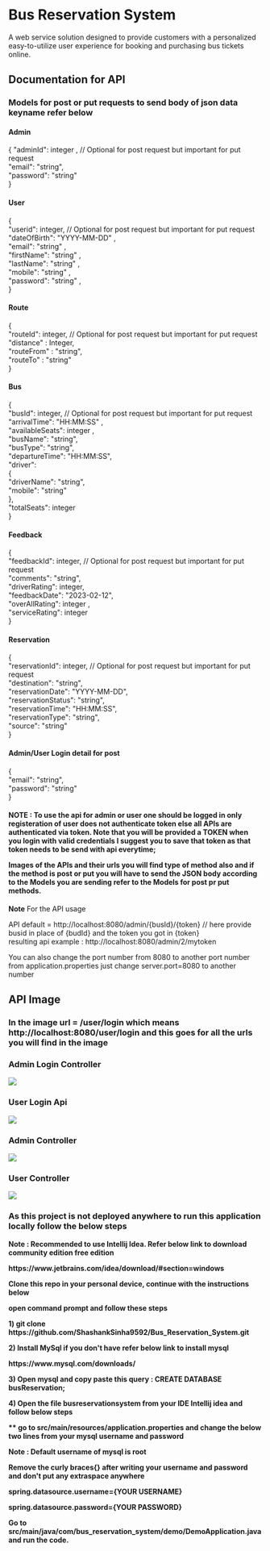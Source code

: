 <h1>Bus Reservation System</h1>

<p>A web service solution designed to provide customers with a personalized easy-to-utilize user experience for booking and purchasing bus tickets online.</p>

<h2>Documentation for API</h2>

<h3>Models for post or put requests to send body of json data keyname refer below</h3>

<h4>Admin</h4>

{
"adminId": integer , // Optional for post request  but important for put request<br>
"email": "string",<br>
"password": "string"<br>
}

<h4>User</h4>

{<br>
"userid": integer, // Optional for post request but important for put request<br>
"dateOfBirth": "YYYY-MM-DD" ,<br>
"email": "string" ,<br>
"firstName": "string" ,<br>
"lastName": "string" ,<br>
"mobile": "string" ,<br>
"password": "string" ,<br>
}


<h4>Route</h4>
{<br>
"routeId": integer, // Optional for post request  but important for put request<br>
"distance" : Integer,<br>
"routeFrom" : "string",<br>
"routeTo" : "string"<br>
}

<h4>Bus</h4>

{<br>
"busId": integer,  // Optional for post request  but important for put request <br>
"arrivalTime": "HH:MM:SS" ,<br> 
"availableSeats": integer ,<br>
"busName": "string",<br>
"busType": "string",<br>
"departureTime": "HH:MM:SS",<br>
"driver": <br>{<br>
"driverName": "string",<br>
"mobile": "string"<br>
},<br>
"totalSeats": integer<br>
}


<h4>Feedback</h4>

{<br>
"feedbackId": integer, // Optional for post request  but important for put request <br>
"comments": "string",<br>
"driverRating": integer,<br>
"feedbackDate": "2023-02-12",<br>
"overAllRating": integer ,<br>
"serviceRating": integer <br>
}


<h4>Reservation </h4>

{<br>
"reservationId": integer,  // Optional for post request  but important for put request  <br>
"destination": "string",<br>
"reservationDate": "YYYY-MM-DD",<br>
"reservationStatus": "string",<br>
"reservationTime": "HH:MM:SS",<br>
"reservationType": "string",<br>
"source": "string"<br>
}


<h4>Admin/User Login detail for post</h4>

{<br>
"email": "string",<br>
"password": "string"<br>
}


<h4> NOTE : To use the api for admin or user one should be logged in only registeration of user does not authenticate token else all APIs are authenticated via token. Note that you will be provided a TOKEN when you login with valid credentials I suggest you to save that token as that token needs to be send with api everytime;

Images of the APIs and their urls you will find type of method also and if the method is post or put you will have to send the JSON body according to the Models you are sending refer to the Models for post pr put methods.</h4>

<p><b>Note</b> For the API usage</p>

API default = http://localhost:8080/admin/{busId}/{token}  // here provide busid in place of {budId} and the token you got in {token}<br>
resulting api example : http://localhost:8080/admin/2/mytoken
<p>You can also change the port number from 8080 to another port number from application.properties just change server.port=8080 to another number</p>
<h2>API Image</h2>
<h3>In the image url =  <b> /user/login which means http://localhost:8080/user/login and this goes for all the urls you will find in the image</h3>
<h3>Admin Login Controller</h3>

<img src = "src/main/resources/ImageResource/AdminLogin.png">



<h3>User Login Api</h3>

<img src = "src/main/resources/ImageResource/UserLogin.png">


<h3>Admin Controller</h3>
<img src = "src/main/resources/ImageResource/AdminContoller.png">

<h3>User Controller</h3>

<img src = "src/main/resources/ImageResource/UserController.png">


<h3>
As this project is not deployed anywhere to run this application locally follow the below steps</h3>


<p><b>Note</b> : Recommended to use Intellij Idea. Refer below link to download community edition free edition</p>
<a>https://www.jetbrains.com/idea/download/#section=windows</a>

<p>Clone this repo in your personal device, continue with the instructions below</p>

<p>open command prompt and follow these steps</p>

<p><b>1)</b> git clone https://github.com/ShashankSinha9592/Bus_Reservation_System.git</p>

<p><b>2)</b> Install MySql if you don't have refer below link to install mysql</p>
<a>https://www.mysql.com/downloads/</a>

<p><b>3)</b> Open mysql and copy paste this query : <b>CREATE DATABASE busReservation; </b></p>
<p><b>4)</b> Open the file busreservationsystem from your IDE Intellij idea and follow below steps</p>

<p><b>**</b> go to src/main/resources/application.properties and change the below two lines from your mysql username and password  </p>
<p>Note : Default username of mysql is root</p>
<p>Remove the curly braces{} after writing your username and password and don't put any extraspace anywhere</p>
<p>spring.datasource.username={YOUR USERNAME}</p>
<p>spring.datasource.password={YOUR PASSWORD}</p>

<p>Go to src/main/java/com/bus_reservation_system/demo/DemoApplication.java and run the code.</p>


